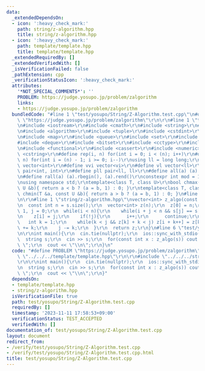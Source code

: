 ```yaml
---
data:
  _extendedDependsOn:
  - icon: ':heavy_check_mark:'
    path: string/z-algorithm.hpp
    title: string/z-algorithm.hpp
  - icon: ':heavy_check_mark:'
    path: template/template.hpp
    title: template/template.hpp
  _extendedRequiredBy: []
  _extendedVerifiedWith: []
  _isVerificationFailed: false
  _pathExtension: cpp
  _verificationStatusIcon: ':heavy_check_mark:'
  attributes:
    '*NOT_SPECIAL_COMMENTS*': ''
    PROBLEM: https://judge.yosupo.jp/problem/zalgorithm
    links:
    - https://judge.yosupo.jp/problem/zalgorithm
  bundledCode: "#line 1 \"test/yosupo/String/Z-Algorithm.test.cpp\"\n#define PROBLEM\
    \ \"https://judge.yosupo.jp/problem/zalgorithm\"\r\n\r\n#line 1 \"template/template.hpp\"\
    \n#include <iostream>\r\n#include <cmath>\r\n#include <string>\r\n#include <vector>\r\
    \n#include <algorithm>\r\n#include <tuple>\r\n#include <cstdint>\r\n#include <cstdio>\r\
    \n#include <map>\r\n#include <queue>\r\n#include <set>\r\n#include <stack>\r\n\
    #include <deque>\r\n#include <bitset>\r\n#include <cctype>\r\n#include <climits>\r\
    \n#include <functional>\r\n#include <cassert>\r\n#include <numeric>\r\n#include\
    \ <cstring>\r\n#define rep(i, n) for(int i = 0; i < (n); i++)\r\n#define per(i,\
    \ n) for(int i = (n) - 1; i >= 0; i--)\r\nusing ll = long long;\r\n#define vi\
    \ vector<int>\r\n#define vvi vector<vi>\r\n#define vl vector<ll>\r\n#define pii\
    \ pair<int, int>\r\n#define pll pair<ll, ll>\r\n#define all(a) (a).begin(), (a).end()\r\
    \n#define rall(a) (a).rbegin(), (a).rend()\r\nconstexpr int mod = 1000000007;\r\
    \nusing namespace std;\r\ntemplate<class T, class U>\r\nbool chmax(T &a, const\
    \ U &b){ return a < b ? (a = b, 1) : 0; }\r\ntemplate<class T, class U>\r\nbool\
    \ chmin(T &a, const U &b){ return a > b ? (a = b, 1) : 0; }\n#line 4 \"test/yosupo/String/Z-Algorithm.test.cpp\"\
    \n\r\n#line 1 \"string/z-algorithm.hpp\"\nvector<int> z_algo(const string &s){\r\
    \n  const int n = s.size();\r\n  vector<int> z(n);\r\n  z[0] = n;\r\n  int i =\
    \ 1, j = 0;\r\n  while(i < n){\r\n    while(i + j < n && s[j] == s[i + j]) j++;\r\
    \n    z[i] = j;\r\n    if(!j){\r\n      i++;\r\n      continue;\r\n    }\r\n \
    \   int k = 1;\r\n    while(k < j && z[k] + k < j) z[i + k++] = z[k];\r\n    i\
    \ += k;\r\n    j -= k;\r\n  }\r\n  return z;\r\n}\n#line 6 \"test/yosupo/String/Z-Algorithm.test.cpp\"\
    \n\r\nint main(){\r\n  cin.tie(nullptr);\r\n  ios::sync_with_stdio(false);\r\n\
    \  string s;\r\n  cin >> s;\r\n  for(const int x : z_algo(s)) cout << x << \"\
    \ \";\r\n  cout << \"\\n\";\r\n}\n"
  code: "#define PROBLEM \"https://judge.yosupo.jp/problem/zalgorithm\"\r\n\r\n#include\
    \ \"../../../template/template.hpp\"\r\n\r\n#include \"../../../string/z-algorithm.hpp\"\
    \r\n\r\nint main(){\r\n  cin.tie(nullptr);\r\n  ios::sync_with_stdio(false);\r\
    \n  string s;\r\n  cin >> s;\r\n  for(const int x : z_algo(s)) cout << x << \"\
    \ \";\r\n  cout << \"\\n\";\r\n}"
  dependsOn:
  - template/template.hpp
  - string/z-algorithm.hpp
  isVerificationFile: true
  path: test/yosupo/String/Z-Algorithm.test.cpp
  requiredBy: []
  timestamp: '2023-11-11 17:58:53+09:00'
  verificationStatus: TEST_ACCEPTED
  verifiedWith: []
documentation_of: test/yosupo/String/Z-Algorithm.test.cpp
layout: document
redirect_from:
- /verify/test/yosupo/String/Z-Algorithm.test.cpp
- /verify/test/yosupo/String/Z-Algorithm.test.cpp.html
title: test/yosupo/String/Z-Algorithm.test.cpp
---
```

